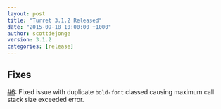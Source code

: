 ```yaml
---
layout: post
title: "Turret 3.1.2 Released"
date: "2015-09-18 10:00:00 +1000"
author: scottdejonge
version: 3.1.2
categories: [release]
---
```


## Fixes

[#6](https://github.com/turretcss/turretcss/issues/6): Fixed issue with duplicate `bold-font` classed causing maximum call stack size exceeded error.